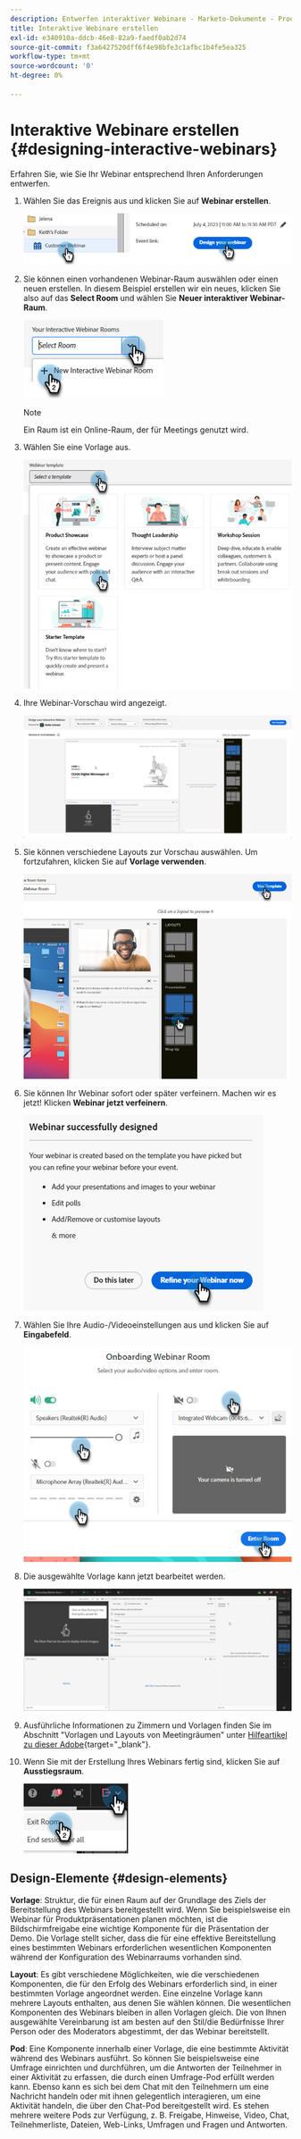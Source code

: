 ```yaml
---
description: Entwerfen interaktiver Webinare - Marketo-Dokumente - Produktdokumentation
title: Interaktive Webinare erstellen
exl-id: e340910a-ddcb-46e8-82a9-faedf0ab2d74
source-git-commit: f3a6427520dff6f4e98bfe3c1afbc1b4fe5ea325
workflow-type: tm+mt
source-wordcount: '0'
ht-degree: 0%

---
```


# Interaktive Webinare erstellen {#designing-interactive-webinars}

Erfahren Sie, wie Sie Ihr Webinar entsprechend Ihren Anforderungen entwerfen.

1. Wählen Sie das Ereignis aus und klicken Sie auf **Webinar erstellen**.

   ![](assets/designing-interactive-webinars-1.png)

1. Sie können einen vorhandenen Webinar-Raum auswählen oder einen neuen erstellen. In diesem Beispiel erstellen wir ein neues, klicken Sie also auf das **Select Room** und wählen Sie **Neuer interaktiver Webinar-Raum**.

   ![](assets/designing-interactive-webinars-2.png)

   >[!NOTE]
   >
   >Ein Raum ist ein Online-Raum, der für Meetings genutzt wird.

1. Wählen Sie eine Vorlage aus.

   ![](assets/designing-interactive-webinars-3.png)

1. Ihre Webinar-Vorschau wird angezeigt.

   ![](assets/designing-interactive-webinars-4.png)

1. Sie können verschiedene Layouts zur Vorschau auswählen. Um fortzufahren, klicken Sie auf **Vorlage verwenden**.

   ![](assets/designing-interactive-webinars-5.png)

1. Sie können Ihr Webinar sofort oder später verfeinern. Machen wir es jetzt! Klicken **Webinar jetzt verfeinern**.

   ![](assets/designing-interactive-webinars-6.png)

1. Wählen Sie Ihre Audio-/Videoeinstellungen aus und klicken Sie auf **Eingabefeld**.

   ![](assets/designing-interactive-webinars-7.png)

1. Die ausgewählte Vorlage kann jetzt bearbeitet werden.

   ![](assets/designing-interactive-webinars-8.png)

1. Ausführliche Informationen zu Zimmern und Vorlagen finden Sie im Abschnitt &quot;Vorlagen und Layouts von Meetingräumen&quot; unter [Hilfeartikel zu dieser Adobe](https://helpx.adobe.com/in/adobe-connect/using/creating-arranging-meetings.html#creating_and_arranging_meetings){target="_blank"}.

1. Wenn Sie mit der Erstellung Ihres Webinars fertig sind, klicken Sie auf **Ausstiegsraum**.

   ![](assets/designing-interactive-webinars-9.png)

## Design-Elemente {#design-elements}

**Vorlage**: Struktur, die für einen Raum auf der Grundlage des Ziels der Bereitstellung des Webinars bereitgestellt wird. Wenn Sie beispielsweise ein Webinar für Produktpräsentationen planen möchten, ist die Bildschirmfreigabe eine wichtige Komponente für die Präsentation der Demo. Die Vorlage stellt sicher, dass die für eine effektive Bereitstellung eines bestimmten Webinars erforderlichen wesentlichen Komponenten während der Konfiguration des Webinarraums vorhanden sind.

**Layout**: Es gibt verschiedene Möglichkeiten, wie die verschiedenen Komponenten, die für den Erfolg des Webinars erforderlich sind, in einer bestimmten Vorlage angeordnet werden. Eine einzelne Vorlage kann mehrere Layouts enthalten, aus denen Sie wählen können. Die wesentlichen Komponenten des Webinars bleiben in allen Vorlagen gleich. Die von Ihnen ausgewählte Vereinbarung ist am besten auf den Stil/die Bedürfnisse Ihrer Person oder des Moderators abgestimmt, der das Webinar bereitstellt.

**Pod**: Eine Komponente innerhalb einer Vorlage, die eine bestimmte Aktivität während des Webinars ausführt. So können Sie beispielsweise eine Umfrage einrichten und durchführen, um die Antworten der Teilnehmer in einer Aktivität zu erfassen, die durch einen Umfrage-Pod erfüllt werden kann. Ebenso kann es sich bei dem Chat mit den Teilnehmern um eine Nachricht handeln oder mit ihnen gelegentlich interagieren, um eine Aktivität handeln, die über den Chat-Pod bereitgestellt wird. Es stehen mehrere weitere Pods zur Verfügung, z. B. Freigabe, Hinweise, Video, Chat, Teilnehmerliste, Dateien, Web-Links, Umfragen und Fragen und Antworten.
